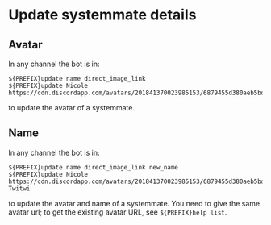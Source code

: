 # Update systemmate details

## Avatar

In any channel the bot is in:

```
${PREFIX}update name direct_image_link
${PREFIX}update Nicole https://cdn.discordapp.com/avatars/201841370023985153/6879455d380aeb5bd9ee87c02f873e99.png
```
to update the avatar of a systemmate.

## Name

In any channel the bot is in:

```
${PREFIX}update name direct_image_link new_name
${PREFIX}update Nicole https://cdn.discordapp.com/avatars/201841370023985153/6879455d380aeb5bd9ee87c02f873e99.png Twitwi
```

to update the avatar and name of a systemmate. You need to give the same avatar url; to get the existing avatar URL, see `${PREFIX}help list`.
